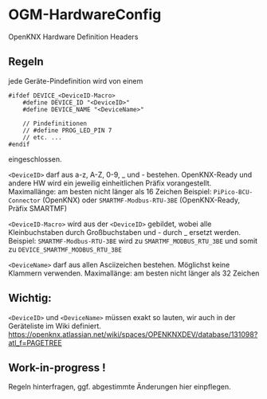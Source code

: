# OGM-HardwareConfig

OpenKNX Hardware Definition Headers

## Regeln

jede Geräte-Pindefinition wird von einem

```
#ifdef DEVICE_<DeviceID-Macro>
    #define DEVICE_ID "<DeviceID>"
    #define DEVICE_NAME "<DeviceName>"
    
    // Pindefinitionen
    // #define PROG_LED_PIN 7
    // etc. ...
#endif
```
eingeschlossen.


`<DeviceID>` darf aus a-z, A-Z, 0-9, _ und - bestehen. OpenKNX-Ready und andere HW wird ein jeweilig einheitlichen Präfix vorangestellt.  
Maximallänge: am besten nicht länger als 16 Zeichen
Beispiel: `PiPico-BCU-Connector` (OpenKNX) oder `SMARTMF-Modbus-RTU-3BE` (OpenKNX-Ready, Präfix SMARTMF)


`<DeviceID-Macro>` wird aus der `<DeviceID>` gebildet, wobei alle Kleinbuchstaben durch Großbuchstaben und - durch _ ersetzt werden.  
Beispiel: `SMARTMF-Modbus-RTU-3BE` wird zu `SMARTMF_MODBUS_RTU_3BE` und somit zu `DEVICE_SMARTMF_MODBUS_RTU_3BE`


`<DeviceName>` darf aus allen Asciizeichen bestehen. Möglichst keine Klammern verwenden.
Maximallänge: am besten nicht länger als 32 Zeichen

## Wichtig:
`<DeviceID>` und `<DeviceName>` müssen exakt so lauten, wir auch in der Geräteliste im Wiki definiert.  
https://openknx.atlassian.net/wiki/spaces/OPENKNXDEV/database/131098?atl_f=PAGETREE


## Work-in-progress !
Regeln hinterfragen, ggf. abgestimmte Änderungen hier einpflegen.

